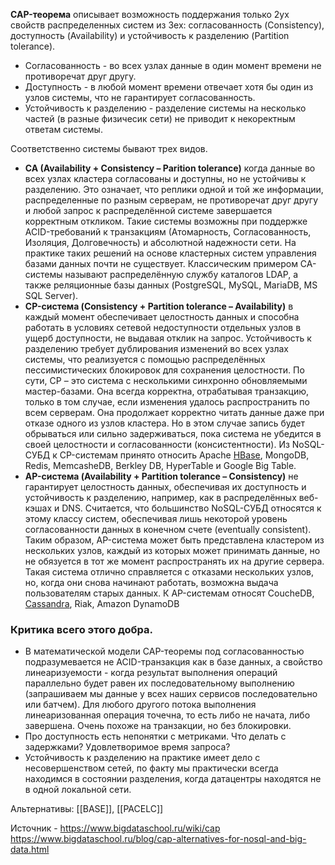 **CAP-теорема** описывает возможность поддержания только 2ух свойств распределенных систем из 3ех: согласованность (Consistency), доступность (Availability) и устойчивость к разделению (Partition tolerance).

* Согласованность - во всех узлах данные в один момент времени не противоречат друг другу.
* Доступность - в любой момент времени отвечает хотя бы один из узлов системы, что не гарантирует согласованность.
* Устойчивость к разделению - разделение системы на несколько частей (в разные физичесик сети) не приводит к некоректным ответам системы.

Соответственно системы бывают трех видов.
-   **CA (Availability + Consistency – Parition tolerance)** когда данные во всех узлах кластера согласованы и доступны, но не устойчивы к разделению. Это означает, что реплики одной и той же информации, распределенные по разным серверам, не противоречат друг другу и любой запрос к распределённой системе завершается корректным откликом. Такие системы возможны при поддержке ACID-требований к транзакциям (Атомарность, Согласованность, Изоляция, Долговечность) и абсолютной надежности сети. На практике таких решений на основе кластерных систем управления базами данных почти не существует. Классическим примером CA-системы называют распределённую службу каталогов LDAP, а также реляционные базы данных (PostgreSQL, MySQL, MariaDB, MS SQL Server).
-   **CP-система (Consistency + Partition tolerance – Availability)** в каждый момент обеспечивает целостность данных и способна работать в условиях сетевой недоступности отдельных узлов в ущерб доступности, не выдавая отклик на запрос. Устойчивость к разделению требует дублирования изменений во всех узлах системы, что реализуется с помощью распределённых пессимистических блокировок для сохранения целостности. По сути, CP – это система с несколькими синхронно обновляемыми мастер-базами. Она всегда корректна, отрабатывая транзакцию, только в том случае, если изменения удалось распространить по всем серверам. Она продолжает корректно читать данные даже при отказе одного из узлов кластера. Но в этом случае запись будет обрываться или сильно задерживаться, пока система не убедится в своей целостности и согласованности (консистентности). Из NoSQL-СУБД к CP-системам принято относить Apache [HBase](https://www.bigdataschool.ru/wiki/hbase), MongoDB, Redis, MemcasheDB, Berkley DB, HyperTable и Google Big Table.
-   **AP-система (Availability + Partition tolerance – Consistency)** не гарантирует целостность данных, обеспечивая их доступность и устойчивость к разделению, например, как в распределённых веб-кэшах и DNS. Считается, что большинство NoSQL-СУБД относятся к этому классу систем, обеспечивая лишь некоторой уровень согласованности данных в конечном счете (eventually consistent). Таким образом, AP-система может быть представлена кластером из нескольких узлов, каждый из которых может принимать данные, но не обязуется в тот же момент распространять их на другие сервера. Такая система отлично справляется с отказами нескольких узлов, но, когда они снова начинают работать, возможна выдача пользователям старых данных. К AP-системам относят CoucheDB, [Cassandra](https://www.bigdataschool.ru/wiki/cassandra), Riak, Amazon DynamoDB

### Критика всего этого добра.
- В математической модели CAP-теоремы под согласованностью подразумевается не ACID-транзакция как в базе данных, а свойство линеаризуемости - когда результат выполнения операций параллельно будет равен их последовательному выполнению (запрашиваем мы данные у всех наших сервисов последовательно или батчем). Для любого другого потока выполнения линеаризованная операция точечна, то есть либо не начата, либо завершена. Очень похоже на транзакции, но без блокировки.
- Про доступность есть непонятки с метриками. Что делать с задержками? Удовлетворимое время запроса?
- Устойчивость к разделению на практике имеет дело с несовершенством сетей, по факту мы практически всегда находимся в состоянии разделения, когда датацентры находятся не в одной локальной сети.

Альтернативы: [[BASE]], [[PACELC]]


Источник - https://www.bigdataschool.ru/wiki/cap
https://www.bigdataschool.ru/blog/cap-alternatives-for-nosql-and-big-data.html